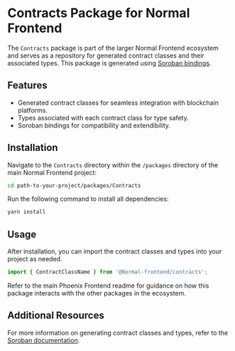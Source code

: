 # Contracts Package for Normal Frontend

The `Contracts` package is part of the larger Normal Frontend ecosystem and serves as a repository for generated contract classes and their associated types. This package is generated using [Soroban bindings](https://soroban.stellar.org/docs/getting-started/create-an-app#generate-an-npm-package-for-the-hello-world-contract).

## Features

- Generated contract classes for seamless integration with blockchain platforms.
- Types associated with each contract class for type safety.
- Soroban bindings for compatibility and extendibility.

## Installation

Navigate to the `Contracts` directory within the `/packages` directory of the main Normal Frontend project:

```bash
cd path-to-your-project/packages/Contracts
```

Run the following command to install all dependencies:

```bash
yarn install
```

## Usage

After installation, you can import the contract classes and types into your project as needed.

```typescript
import { ContractClassName } from '@Normal-frontend/contracts';
```

Refer to the main Phoenix Frontend readme for guidance on how this package interacts with the other packages in the ecosystem.

## Additional Resources

For more information on generating contract classes and types, refer to the [Soroban documentation](https://soroban.stellar.org/docs/getting-started/create-an-app#generate-an-npm-package-for-the-hello-world-contract).
